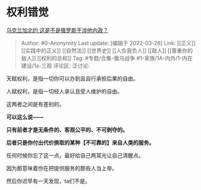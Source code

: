 # 权利错觉
[乌克兰加北约 这是不是俄罗斯干涉他内政？](https://www.zhihu.com/question/511447374/answer/2408290601)

> Author: #0-Anonymity
> Last update: [编辑于 2022-03-26]
> Link: [[正义]] [[实践中的正义]] [[自然法]] [[世界史]] [[人负我负人]] [[敌人]] [[尊重你的敌人]] [[权利的总和]]
> Tag: #专题/合集-俄乌战争 #1-家族/1A-内外/1-内在建设/1a-三观
> 评论区:
> 泛讨论:

天赋权利，是指一切你可以办到且自行承担后果的自由。

人赋权利，是指一切经人承认且受人维护的自由。

这两者之间是有差别的。

**可以这么说——**

**只有前者才是无条件的、客观公平的、不可剥夺的。**

**后者只是你付出代价换取的某种【不可靠的】来自人类的服务。**

任何时候你忘了这一点，最好给自己两耳光让自己清醒点。

因为那意味着你在把提供服务的那些人当上帝。

然后你迟早有一天发现，ta们不是。
